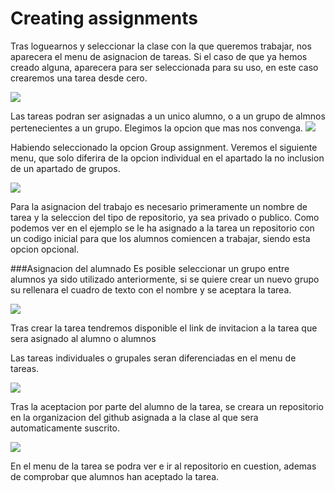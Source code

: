 # Creating assignments

Tras loguearnos y seleccionar la clase con la que queremos trabajar, nos aparecera el menu de asignacion de tareas. Si el caso de que ya hemos creado alguna, aparecera para ser seleccionada para su uso, en este caso crearemos una tarea desde cero.

![](http://i125.photobucket.com/albums/p79/NooK1e_RG/gitbook/first_zpsppz3gblv.png)

Las tareas podran ser asignadas a un unico alumno, o a un grupo de almnos pertenecientes a un grupo. Elegimos la opcion que mas nos convenga.
![](http://i125.photobucket.com/albums/p79/NooK1e_RG/gitbook/assig_options_zpsugkpvyui.png)

Habiendo seleccionado la opcion Group assignment. Veremos el siguiente menu, que solo diferira de la opcion individual en el apartado la no inclusion de un apartado de grupos.


![](http://i125.photobucket.com/albums/p79/NooK1e_RG/gitbook/grou_zpsafxyat4j.png)

Para la asignacion del trabajo es necesario primeramente un nombre de tarea y la seleccion del tipo de repositorio, ya sea privado o publico. Como podemos ver en el ejemplo se le ha asignado a la tarea un repositorio con un codigo inicial para que los alumnos comiencen a trabajar, siendo esta opcion opcional.

###Asignacion del alumnado
Es posible seleccionar un grupo entre alumnos ya sido utilizado anteriormente, si se quiere crear un nuevo grupo su rellenara el cuadro de texto con el nombre y se aceptara la tarea.

![](http://i125.photobucket.com/albums/p79/NooK1e_RG/gitbook/grou_send_zps6bladxjg.png)

Tras crear la tarea tendremos disponible el link de invitacion a la tarea que sera asignado al alumno o alumnos

Las tareas individuales o grupales seran diferenciadas en el menu de tareas.

![](http://i125.photobucket.com/albums/p79/NooK1e_RG/gitbook/menu_zpsbgg7pows.png)

Tras la aceptacion por parte del alumno de la tarea, se creara un repositorio en la organizacion del github asignada a la clase al que sera automaticamente suscrito.

![](http://i125.photobucket.com/albums/p79/NooK1e_RG/gitbook/acept-beta_zpsgc3p47jl.png)

En el menu de la tarea se podra ver e ir al repositorio en cuestion, ademas de comprobar que alumnos han aceptado la tarea.